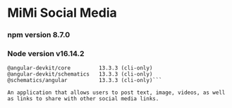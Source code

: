 # MiMi Social Media

### npm version 8.7.0
### Node version v16.14.2
```@angular-devkit/architect    0.1303.3 (cli-only)
@angular-devkit/core         13.3.3 (cli-only)
@angular-devkit/schematics   13.3.3 (cli-only)
@schematics/angular          13.3.3 (cli-only)```

An application that allows users to post text, image, videos, as well as links to share with other social media links.
